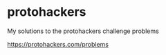 # protohackers
My solutions to the protohackers challenge problems

https://protohackers.com/problems
